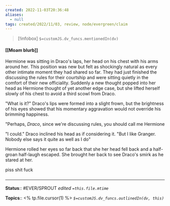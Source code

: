 ```yaml
---
created: 2022-11-03T20:36:48 
aliases:
  - null
tags: created/2022/11/03, review, node/evergreen/claim
---
```

> [!infobox]
`$=customJS.dv_funcs.mentionedIn(dv)`

#### [[Moam blurb]]

Hermione was sitting in Draco's laps, her head on his chest with his arms around her. This position was new but felt as shockingly natural as every other intimate moment they had shared so far. They had just finished the discussing the rules for their courtship and were sitting quietly in the comfort of their new officiality. Suddenly a new thought popped into her head as Hermione thought of yet another edge case, but she lifted herself slowly of his chest to avoid a third scowl from Draco. 

"What is it?" Draco's lips were formed into a slight frown, but the brightness of his eyes showed that his momentary aggravation would not override his brimming happiness.

"Perhaps, _Draco_, since we're discussing rules, you should call me Hermione

"I could." Draco inclined his head as if considering it. "But I like Granger. Nobody else says it quite as well as I do"

Hermione rolled her eyes so far back that she her head fell back and a half-groan half-laugh escaped. She brought her back to see Draco's smirk as he stared at her.


piss
shit
fuck

### <hr class="footnote"/>

**Status**:: #EVER/SPROUT
*edited `=this.file.mtime`*

**Topics**:: <% tp.file.cursor(1) %>
*`$=customJS.dv_funcs.outlinedIn(dv, this)`*
